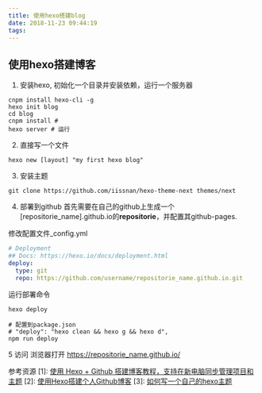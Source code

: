 ```yaml
---
title: 使用hexo搭建blog
date: 2018-11-23 09:44:19
tags:
---
```

## 使用hexo搭建博客
1. 安装hexo, 初始化一个目录并安装依赖，运行一个服务器
```shell
cnpm install hexo-cli -g
hexo init blog
cd blog
cnpm install #
hexo server # 运行
```
2. 直接写一个文件
```shell
hexo new [layout] "my first hexo blog"
```

3. 安装主题
```shell
git clone https://github.com/iissnan/hexo-theme-next themes/next
```
4. 部署到github
首先需要在自己的github上生成一个[repositorie_name].github.io的**repositorie**，并配置其github-pages.

修改配置文件_config.yml
```yml
# Deployment
## Docs: https://hexo.io/docs/deployment.html
deploy:
  type: git
  repo: https://github.com/username/repositorie_name.github.io.git
```
运行部署命令
```shell
hexo deploy

# 配置到package.json
# "deploy": "hexo clean && hexo g && hexo d",
npm run deploy
```
5 访问
浏览器打开 https://repositorie_name.github.io/



参考资源
[1]: [使用 Hexo + Github 搭建博客教程，支持在新电脑同步管理项目和主题](https://www.jianshu.com/p/ae4f485ab3b3)
[2]: [使用Hexo搭建个人Github博客](https://zhuanlan.zhihu.com/p/34379150)
[3]: [如何写一个自己的hexo主题](https://www.jianshu.com/p/a142eb105279)
